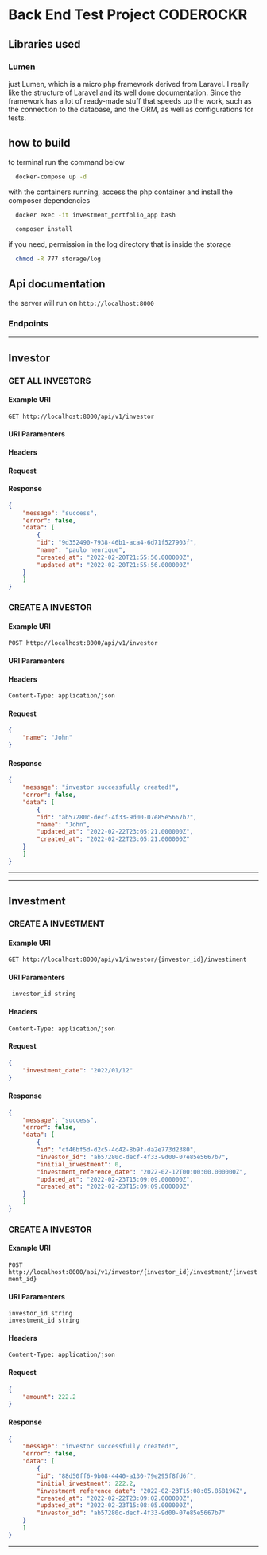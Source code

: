 # Back End Test Project CODEROCKR

## Libraries used
### Lumen
just Lumen, which is a micro php framework derived from Laravel.
I really like the structure of Laravel and its well done documentation. Since the framework has a lot of ready-made stuff that speeds up the work, such as the connection to the database, and the ORM, as well as configurations for tests.
## how to build
to terminal run the command below
```bash
  docker-compose up -d
```
with the containers running, access the php container and install the composer dependencies

```bash
  docker exec -it investment_portfolio_app bash
```
```bash
  composer install
```
if you need, permission in the log directory that is inside the storage

```bash
  chmod -R 777 storage/log
```
## Api documentation
the server will run on `http://localhost:8000` 

### Endpoints

---
## Investor
### GET ALL INVESTORS
#### Example URI
`GET http://localhost:8000/api/v1/investor`
#### URI Paramenters
#### Headers 
#### Request
#### Response
```json
{
    "message": "success",
    "error": false,
    "data": [
        {
	    "id": "9d352490-7938-46b1-aca4-6d71f527903f",
	    "name": "paulo henrique",
	    "created_at": "2022-02-20T21:55:56.000000Z",
	    "updated_at": "2022-02-20T21:55:56.000000Z"
	}
    ]
}
```
### CREATE A INVESTOR
#### Example URI
`POST http://localhost:8000/api/v1/investor`
#### URI Paramenters
#### Headers 

`Content-Type: application/json`

#### Request
```json
{
    "name": "John"
}
```
#### Response
```json
{
    "message": "investor successfully created!",
    "error": false,
    "data": [
        {
	    "id": "ab57280c-decf-4f33-9d00-07e85e5667b7",
	    "name": "John",
	    "updated_at": "2022-02-22T23:05:21.000000Z",
	    "created_at": "2022-02-22T23:05:21.000000Z"
	}
    ]
}
```
---

---
## Investment
### CREATE A INVESTMENT
#### Example URI
`GET http://localhost:8000/api/v1/investor/{investor_id}/investiment`
#### URI Paramenters
` investor_id string`
#### Headers 
`Content-Type: application/json`
#### Request
```json
{
    "investment_date": "2022/01/12"
}
```
#### Response
```json
{
    "message": "success",
    "error": false,
    "data": [
        {
	    "id": "cf46bf5d-d2c5-4c42-8b9f-da2e773d2380",
	    "investor_id": "ab57280c-decf-4f33-9d00-07e85e5667b7",
	    "initial_investment": 0,
	    "investment_reference_date": "2022-02-12T00:00:00.000000Z",
	    "updated_at": "2022-02-23T15:09:09.000000Z",
	    "created_at": "2022-02-23T15:09:09.000000Z"
	}
    ]
}
```
### CREATE A INVESTOR
#### Example URI
`POST http://localhost:8000/api/v1/investor/{investor_id}/investment/{investment_id}`
#### URI Paramenters
`investor_id string`
<br/>
`investment_id string`
#### Headers 
`Content-Type: application/json`
#### Request
```json
{
    "amount": 222.2
}
```
#### Response
```json
{
    "message": "investor successfully created!",
    "error": false,
    "data": [
        {
	    "id": "88d50ff6-9b08-4440-a130-79e295f8fd6f",
	    "initial_investment": 222.2,
	    "investment_reference_date": "2022-02-23T15:08:05.858196Z",
	    "created_at": "2022-02-22T23:09:02.000000Z",
	    "updated_at": "2022-02-23T15:08:05.000000Z",
	    "investor_id": "ab57280c-decf-4f33-9d00-07e85e5667b7"
	}
    ]
}
```
---

